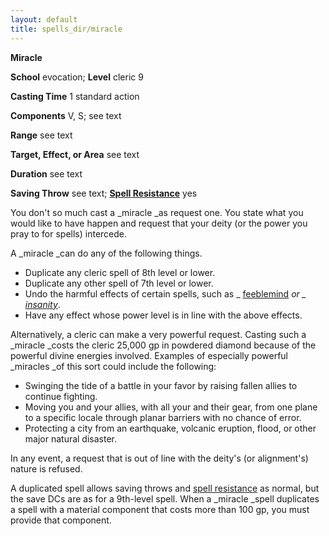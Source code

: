 ```yaml
---
layout: default
title: spells_dir/miracle
---
```

 **Miracle**

**School** evocation; **Level** cleric 9

**Casting Time** 1 standard action

**Components** V, S; see text

**Range** see text

**Target, Effect, or Area** see text

**Duration** see text

**Saving Throw** see text; **[Spell Resistance](../glossary#_spell-resistance)** yes

You don't so much cast a _miracle _as request one. You state what you would like to have happen and request that your deity (or the power you pray to for spells) intercede.

A _miracle _can do any of the following things.

- Duplicate any cleric spell of 8th level or lower. 
- Duplicate any other spell of 7th level or lower.
- Undo the harmful effects of certain spells, such as _ [feeblemind](feeblemind#_feeblemind) _or _ [insanity](insanity#_insanity)_.
- Have any effect whose power level is in line with the above effects.

Alternatively, a cleric can make a very powerful request. Casting such a _miracle _costs the cleric 25,000 gp in powdered diamond because of the powerful divine energies involved. Examples of especially powerful _miracles _of this sort could include the following:

- Swinging the tide of a battle in your favor by raising fallen allies to continue fighting.
- Moving you and your allies, with all your and their gear, from one plane to a specific locale through planar barriers with no chance of error.
- Protecting a city from an earthquake, volcanic eruption, flood, or other major natural disaster.

In any event, a request that is out of line with the deity's (or alignment's) nature is refused.

A duplicated spell allows saving throws and [spell resistance](../glossary#_spell-resistance) as normal, but the save DCs are as for a 9th-level spell. When a _miracle _spell duplicates a spell with a material component that costs more than 100 gp, you must provide that component.

